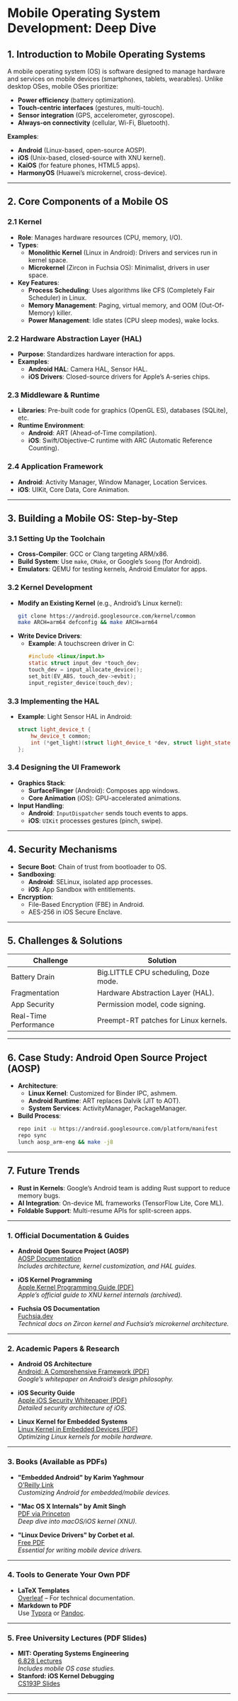 # **Mobile Operating System Development: Deep Dive**

## **1. Introduction to Mobile Operating Systems**
A mobile operating system (OS) is software designed to manage hardware and services on mobile devices (smartphones, tablets, wearables). Unlike desktop OSes, mobile OSes prioritize:
- **Power efficiency** (battery optimization).
- **Touch-centric interfaces** (gestures, multi-touch).
- **Sensor integration** (GPS, accelerometer, gyroscope).
- **Always-on connectivity** (cellular, Wi-Fi, Bluetooth).

**Examples**:
- **Android** (Linux-based, open-source AOSP).
- **iOS** (Unix-based, closed-source with XNU kernel).
- **KaiOS** (for feature phones, HTML5 apps).
- **HarmonyOS** (Huawei’s microkernel, cross-device).

---

## **2. Core Components of a Mobile OS**

### **2.1 Kernel**
- **Role**: Manages hardware resources (CPU, memory, I/O).
- **Types**:
  - **Monolithic Kernel** (Linux in Android): Drivers and services run in kernel space.
  - **Microkernel** (Zircon in Fuchsia OS): Minimalist, drivers in user space.
- **Key Features**:
  - **Process Scheduling**: Uses algorithms like CFS (Completely Fair Scheduler) in Linux.
  - **Memory Management**: Paging, virtual memory, and OOM (Out-Of-Memory) killer.
  - **Power Management**: Idle states (CPU sleep modes), wake locks.

### **2.2 Hardware Abstraction Layer (HAL)**
- **Purpose**: Standardizes hardware interaction for apps.
- **Examples**:
  - **Android HAL**: Camera HAL, Sensor HAL.
  - **iOS Drivers**: Closed-source drivers for Apple’s A-series chips.

### **2.3 Middleware & Runtime**
- **Libraries**: Pre-built code for graphics (OpenGL ES), databases (SQLite), etc.
- **Runtime Environment**:
  - **Android**: ART (Ahead-of-Time compilation).
  - **iOS**: Swift/Objective-C runtime with ARC (Automatic Reference Counting).

### **2.4 Application Framework**
- **Android**: Activity Manager, Window Manager, Location Services.
- **iOS**: UIKit, Core Data, Core Animation.

---

## **3. Building a Mobile OS: Step-by-Step**

### **3.1 Setting Up the Toolchain**
- **Cross-Compiler**: GCC or Clang targeting ARM/x86.
- **Build System**: Use `make`, `CMake`, or Google’s `Soong` (for Android).
- **Emulators**: QEMU for testing kernels, Android Emulator for apps.

### **3.2 Kernel Development**
- **Modify an Existing Kernel** (e.g., Android’s Linux kernel):
  ```bash
  git clone https://android.googlesource.com/kernel/common
  make ARCH=arm64 defconfig && make ARCH=arm64
  ```
- **Write Device Drivers**:
  - **Example**: A touchscreen driver in C:
    ```c
    #include <linux/input.h>
    static struct input_dev *touch_dev;
    touch_dev = input_allocate_device();
    set_bit(EV_ABS, touch_dev->evbit);
    input_register_device(touch_dev);
    ```

### **3.3 Implementing the HAL**
- **Example**: Light Sensor HAL in Android:
  ```cpp
  struct light_device_t {
      hw_device_t common;
      int (*get_light)(struct light_device_t *dev, struct light_state_t *state);
  };
  ```

### **3.4 Designing the UI Framework**
- **Graphics Stack**:
  - **SurfaceFlinger** (Android): Composes app windows.
  - **Core Animation** (iOS): GPU-accelerated animations.
- **Input Handling**:
  - **Android**: `InputDispatcher` sends touch events to apps.
  - **iOS**: `UIKit` processes gestures (pinch, swipe).

---

## **4. Security Mechanisms**
- **Secure Boot**: Chain of trust from bootloader to OS.
- **Sandboxing**:
  - **Android**: SELinux, isolated app processes.
  - **iOS**: App Sandbox with entitlements.
- **Encryption**:
  - File-Based Encryption (FBE) in Android.
  - AES-256 in iOS Secure Enclave.

---

## **5. Challenges & Solutions**
| **Challenge**               | **Solution**                          |
|------------------------------|---------------------------------------|
| Battery Drain                | Big.LITTLE CPU scheduling, Doze mode. |
| Fragmentation                | Hardware Abstraction Layer (HAL).     |
| App Security                 | Permission model, code signing.       |
| Real-Time Performance        | Preempt-RT patches for Linux kernels. |

---

## **6. Case Study: Android Open Source Project (AOSP)**
- **Architecture**:
  - **Linux Kernel**: Customized for Binder IPC, ashmem.
  - **Android Runtime**: ART replaces Dalvik (JIT to AOT).
  - **System Services**: ActivityManager, PackageManager.
- **Build Process**:
  ```bash
  repo init -u https://android.googlesource.com/platform/manifest
  repo sync
  lunch aosp_arm-eng && make -j8
  ```

---

## **7. Future Trends**
- **Rust in Kernels**: Google’s Android team is adding Rust support to reduce memory bugs.
- **AI Integration**: On-device ML frameworks (TensorFlow Lite, Core ML).
- **Foldable Support**: Multi-resume APIs for split-screen apps.

---


### **1. Official Documentation & Guides**
- **Android Open Source Project (AOSP)**  
  [AOSP Documentation](https://source.android.com/docs)  
  *Includes architecture, kernel customization, and HAL guides.*  

- **iOS Kernel Programming**  
  [Apple Kernel Programming Guide (PDF)](https://developer.apple.com/library/archive/documentation/Darwin/Conceptual/KernelProgramming/About/About.html)  
  *Apple’s official guide to XNU kernel internals (archived).*  

- **Fuchsia OS Documentation**  
  [Fuchsia.dev](https://fuchsia.dev/fuchsia-src/concepts)  
  *Technical docs on Zircon kernel and Fuchsia’s microkernel architecture.*  

---

### **2. Academic Papers & Research**
- **Android OS Architecture**  
  [Android: A Comprehensive Framework (PDF)](https://static.googleusercontent.com/media/research.google.com/en//pubs/archive/45542.pdf)  
  *Google’s whitepaper on Android’s design philosophy.*  

- **iOS Security Guide**  
  [Apple iOS Security Whitepaper (PDF)](https://www.apple.com/business/docs/resources/iOS_Security_Guide.pdf)  
  *Detailed security architecture of iOS.*  

- **Linux Kernel for Embedded Systems**  
  [Linux Kernel in Embedded Devices (PDF)](https://elinux.org/images/6/64/ELC2010-gross-kernel.pdf)  
  *Optimizing Linux kernels for mobile hardware.*  

---

### **3. Books (Available as PDFs)**
- **"Embedded Android" by Karim Yaghmour**  
  [O’Reilly Link](https://www.oreilly.com/library/view/embedded-android/9781449327958/)  
  *Customizing Android for embedded/mobile devices.*  

- **"Mac OS X Internals" by Amit Singh**  
  [PDF via Princeton](https://www.cs.princeton.edu/~cos426/OSXInternals.pdf)  
  *Deep dive into macOS/iOS kernel (XNU).*  

- **"Linux Device Drivers" by Corbet et al.**  
  [Free PDF](https://lwn.net/Kernel/LDD3/)  
  *Essential for writing mobile device drivers.*  

---

### **4. Tools to Generate Your Own PDF**
- **LaTeX Templates**  
  [Overleaf](https://www.overleaf.com/) – For technical documentation.  
- **Markdown to PDF**  
  Use [Typora](https://typora.io/) or [Pandoc](https://pandoc.org/).  

---

### **5. Free University Lectures (PDF Slides)**
- **MIT: Operating Systems Engineering**  
  [6.828 Lectures](https://pdos.csail.mit.edu/6.828/2021/schedule.html)  
  *Includes mobile OS case studies.*  
- **Stanford: iOS Kernel Debugging**  
  [CS193P Slides](https://cs193p.sites.stanford.edu/)  

---